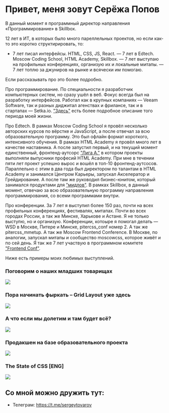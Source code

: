 # Привет, меня зовут Серёжа Попов
В данный момент я программный директор направления «Программирование» в Skillbox. 

12 лет в ИТ, в которых было много пареллельных проектов, но если как-то это коротко структирировать, то:
- 7 лет писал интерфейсы. HTML, CSS, JS, React.
— 7 лет в Edtech. Moscow Coding School, HTML Academy, Skillbox.
— 7 лет выступаю на профильных конференциях, организую их и локальные митапы.
— 7 лет топлю за джуниров на рынке и всячески им помогаю.

Если рассказывать про это более подробно.

Про программирование. По специальности я разработчик компьютерных систем, но сразу ушёл в веб. Фокус всегда был на разработку интерфейсов. Работал как в крупных компаниях — Veeam Software, так и разных диджитал агенствах и фрилансе, так и в стартапах — Setka.io. ["Здесь"](https://career.habr.com/sergeypopov-13662) есть более подробное описание того периода моей жизни. 

Про Edtech. 
В рамках Moscow Coding School я провёл несколько авторских курсов по вёрстке и JavaScript, а после отвечал за всю образовательную программу. Это был офлайн формат короткого, интенсивного обучения. 
В рамках HTML Academy я провёл много лет в качестве наставника. А после запустил первый, и на текущий момент единственный, фронтенд-аутсорс ["Лига А."](https://ligaa.agency/) в котором проекты выполняли выпусники професий HTML Academy. При мне в течении пяти лет проект успешно вырос и вошёл в топ-10 фронтенд-аутсосов. Параллельно с этим в два года был директором по талантам в HTML Academy и занимался Центром Карьеры, запускал Акселератор и Грейдирование. А после там же руководил бизнес-юнитом, который занимался продуктами для ["мидлов"](https://levelup.htmlacademy.ru/).
В рамках Skillbox, в данный момент, отвечаю за всю образовательную программу направления программирования, со всеми программами внутри.

Про конференции.
За 7 лет я выступил более 150 раз, почти на всех профильных конференциях, фестивалях, митапах. Почти во всех городах России, а так же Минске, Харькове и Астане.
Я не только выступю, но и организую. 
Конференции, котоыре я помогал делать — WSD в Москве, Питере и Минске, pitercss_conf номер 2. А так же pitercss_mmetup. А так же Moscow Frontend Conference.
В Москве, по аналогии, запускал митапы и сообщество moscowcss, которое живёт и по сей день. 
Я так же 7 лет участвую в программном комитете ["Frontend Conf"](https://frontendconf.ru/). 

Ниже есть примеры моих любимых выступлений.

### Поговорим о наших младших товарищах
[![](https://i.ytimg.com/vi/bEWLTQYIcYE/hqdefault.jpg?sqp=-oaymwEcCNACELwBSFXyq4qpAw4IARUAAIhCGAFwAcABBg==&rs=AOn4CLCWETxpoXjz-zUq-qVQWK4ev3sFvg)](https://www.youtube.com/watch?v=bEWLTQYIcYE)

### Пора начинать фыркать – Grid Layout уже здесь
[![](https://i.ytimg.com/vi/UrslOEGjskY/hqdefault.jpg?sqp=-oaymwEcCNACELwBSFXyq4qpAw4IARUAAIhCGAFwAcABBg==&rs=AOn4CLAwENhMQlyHsK3WLee6YQb25Gmfmw)](https://www.youtube.com/watch?v=UrslOEGjskY&list=PLQPQDQeOswiXjjuXPXT0yVrYWa48irM0q&index=4&t=15s)

### А что если мы долетим и там будет всё?
[![](https://i.ytimg.com/vi/tkW_eIynhr8/hqdefault.jpg?sqp=-oaymwEcCNACELwBSFXyq4qpAw4IARUAAIhCGAFwAcABBg==&rs=AOn4CLB1rei4Yuwdw6WCvevHaCH7gUVv1w)](https://www.youtube.com/watch?v=tkW_eIynhr8&list=PLQPQDQeOswiXjjuXPXT0yVrYWa48irM0q&index=6)


### Продакшен на базе образовательного проекта
[![](https://user-images.githubusercontent.com/3905611/222982916-ce941f92-da3e-48e2-8b5f-34420b863e7d.png
)](https://www.youtube.com/watch?v=FRm7mhCKXOI&list=PLQPQDQeOswiXjjuXPXT0yVrYWa48irM0q&index=15&t=18s)


### The State of CSS [ENG]
[![](https://i.ytimg.com/an_webp/RWe00MFAjUc/mqdefault_6s.webp?du=3000&sqp=COPQk6AG&rs=AOn4CLBe-e9ICt_LX3XmRIuWevpuSbnBcA)](https://www.youtube.com/watch?v=RWe00MFAjUc)

## Со мной можно дружить тут:
- Телеграм: https://t.me/sergeytovarov
